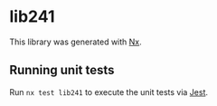 # lib241

This library was generated with [Nx](https://nx.dev).


## Running unit tests

Run `nx test lib241` to execute the unit tests via [Jest](https://jestjs.io).


